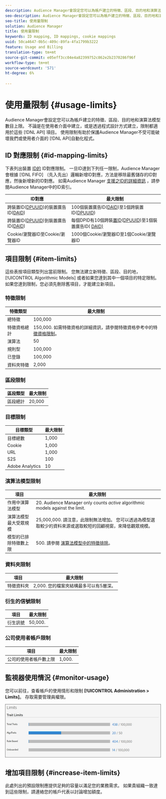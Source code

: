 ```yaml
---
description: Audience Manager會設定您可以為帳戶建立的特徵、區段、目的地和演算法模型數目上限。 不論是在使用者介面中建立，或是透過API方法以程式設計方式建立，限制都適用於這些項目。 使用限制有助於保護Audience Manager不受可能破壞我們API或使用者介面的自動化程式。
seo-description: Audience Manager會設定您可以為帳戶建立的特徵、區段、目的地和演算法模型數目上限。 不論是在使用者介面中建立，或是透過API方法以程式設計方式建立，限制都適用於這些項目。 使用限制有助於保護Audience Manager不受可能破壞我們API或使用者介面的自動化程式。
seo-title: 使用量限制
solution: Audience Manager
title: 使用量限制
keywords: ID mapping, ID mappings, cookie mappings
uuid: 50ca4647-0b5c-409c-89fa-4fa1799b3222
feature: Usage and Billing
translation-type: tm+mt
source-git-commit: e05eff3cc04e4a82399752c862e2b2370286f96f
workflow-type: tm+mt
source-wordcount: '571'
ht-degree: 6%

---
```



# 使用量限制 {#usage-limits}

Audience Manager會設定您可以為帳戶建立的特徵、區段、目的地和演算法模型數目上限。 不論是在使用者介面中建立，或是透過程式設計方式建立，限制都適用於這些 [!DNL API] 項目。 使用限制有助於保護Audience Manager不受可能破壞我們或使用者介面的 [!DNL API]自動化程式。

## ID 對應限制 {#id-mapping-limits}

下表列出裝置 [ID的](../../integration/sending-audience-data/batch-data-transfer-explained/id-sync-http.md) ID對應限制。 一旦ID達到下列任一限制，Audience Manager會根據 [!DNL FIFO] （先入先出）邏輯新增ID對應，方法是移除最舊儲存的ID對應，然後新增新的ID對應。 如需Audience Manager [支援之ID的詳細資訊](../../reference/ids-in-aam.md) ，請參閱Audience Manager中的ID索引。

| ID對應 | 最大限制 |
|-----------|-------------- |
| 跨裝置ID([DPUUID](../../reference/ids-in-aam.md))的裝置廣告ID([DAID](../../reference/ids-in-aam.md)) | 100個裝置廣告ID([DAID](../../reference/ids-in-aam.md))至1個跨裝置ID([DPUUID](../../reference/ids-in-aam.md)) |
| 跨裝置ID([DPUUID](../../reference/ids-in-aam.md))到裝置廣告ID([DAID](../../reference/ids-in-aam.md)) | 每個DPID有10個跨裝[置ID](../../reference/ids-in-aam.md)([DPUUID](../../reference/ids-in-aam.md))至1個裝置廣告ID( [DAID)](../../reference/ids-in-aam.md) |
| Cookie/瀏覽器ID至Cookie/瀏覽器ID | 1000個Cookie/瀏覽器ID至1個Cookie/瀏覽器ID |

## 項目限制 {#item-limits}

這些表按項目類型列出當前限制。 您無法建立新特徵、區段、目的地， [!UICONTROL Algorithmic Models] 或者如果您達到其中一個項目的特定限制。 如果您達到限制，您必須先刪除舊項目，才能建立新項目。

### 特徵限制

| 特徵類型 | 最大限制 |
| -------------------------- | ------------------------------------- |
| 總特徵 | 100,000 |
| 特徵資格總計 | 150,000. 如需特徵資格的詳細資訊，請參閱特徵資格參考中的特 [徵資格限制](/help/using/features/traits/trait-and-segment-qualification-reference.md#trait-qualification-limit)。 |
| 演算法 | 50 |
| 規則型 | 100,000 |
| 已登錄 | 100,000 |
| 資料夾特徵 | 2,000 |

### 區段限制

| 區段類型 | 最大限制 |
| -------------- | ------------- |
| 區段總計 | 20,000 |

### 目標限制

| 目標類型 | 最大限制 |
| ------------------ | ------------- |
| 目標總數 | 1,000 |
| Cookie | 1,000 |
| URL | 1,000 |
| S2S | 100 |
| Adobe Analytics | 10 |

### 演算法模型限制

| 項目 | 最大限制 |
| -------- | ----- |
| 作用中演算法模型 | 20. Audience Manager only counts *active* algorithmic models against the limit. |
| 演算法模型最大受眾規模 | 25,000,000.  請注意，此限制無法增加。 您可以透過為模型選取較少的資料來源或選取較短的回顧視窗，來降低觀眾規模。 |
| 模型的已排除特徵數上限 | 500. 請參閱 [演算法模型中的特徵排除](/help/using/features/algorithmic-models/trait-exclusion-algo-models.md)。 |

### 資料夾限制

| 項目 | 最大限制 |
| ------------- | ------------------ |
| 特徵資料夾 | 2,000.  您的檔案夾結構最多可以有5層深。 |

### 衍生的信號限制

| 項目 | 最大限制 |
| --------------- | ------------- |
| 衍生訊號 | 50,000. |

### 公司使用者帳戶限制

| 項目 | 最大限制 |
| ----------- | ------------- |
| 公司的使用者帳戶數上限 | 1,000. |

## 監視器使用情況 {#monitor-usage}

您可以前往，查看帳戶的使用情形和限制 **[!UICONTROL Administration > Limits]**。 存取需要管理員權限。

![使用限制影像](assets/usage-limits.png)

## 增加項目限制 {#increase-item-limits}

此處列出的預設限制應提供足夠的容量以滿足您的業務需求。 如果貴組織一致達到這些限制，請連絡您的帳戶代表以討論增加額度。